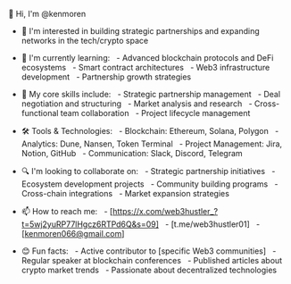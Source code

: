 👋 Hi, I'm @kenmoren 

- 🤝 I'm interested in building strategic partnerships and expanding networks in the tech/crypto space 

- 🌱 I'm currently learning:
  - Advanced blockchain protocols and DeFi ecosystems
  - Smart contract architectures
  - Web3 infrastructure development
  - Partnership growth strategies 

- 💼 My core skills include:
  - Strategic partnership management
  - Deal negotiation and structuring
  - Market analysis and research
  - Cross-functional team collaboration
  - Project lifecycle management 

- 🛠️ Tools & Technologies:
  - Blockchain: Ethereum, Solana, Polygon
  - Analytics: Dune, Nansen, Token Terminal
  - Project Management: Jira, Notion, GitHub
  - Communication: Slack, Discord, Telegram 

- 🔍 I'm looking to collaborate on:
  - Strategic partnership initiatives
  - Ecosystem development projects
  - Community building programs
  - Cross-chain integrations
  - Market expansion strategies 

- 📫 How to reach me:
  - [https://x.com/web3hustler_?t=5wj2yuRP77lHgcz6RTPd6Q&s=09]
  - [t.me/web3hustler01]
  - [kenmoren066@gmail.com] 

- 😊 Fun facts:
  - Active contributor to [specific Web3 communities]
  - Regular speaker at blockchain conferences
  - Published articles about crypto market trends
  - Passionate about decentralized technologies 

<!--
[web3hustler]/[kenmoren] is a ✨ special ✨ repository showcasing business development expertise in the blockchain space.
You can click the Preview link to take a look at your changes.
-->

